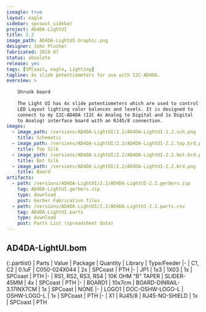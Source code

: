 ```yaml
---
iseagle: true
layout: eagle
sidebar: spcoast_sidebar
project: AD4DA-LightUI
title: 2.2
image_path: AD4DA-LightUI-Graphic.png
designer: John Plocher
fabricated: 2018-07
status: obsolete
release: yes
tags: [SPCoast, eagle, Lighting]
tagline: 4x slide potentiometers for use with I2C-AD4DA.
overview: >
    
    Shrunk board
    
    The Light UI has 4x slide potentiometers which are used to control
    LED Layout lighting color balances and levels. It is designed to
    connect to my I2C-AD4DA (I2C 4x Analog to Digital and 1x Digital
    to Analog) interface board with an RJ45/8 connection.
images:
  - image_path: /versions/AD4DA-LightUI/2.2/AD4DA-LightUI-2.2.sch.png
    title: Schematic
  - image_path: /versions/AD4DA-LightUI/2.2/AD4DA-LightUI-2.2.top.brd.png
    title: Top Silk
  - image_path: /versions/AD4DA-LightUI/2.2/AD4DA-LightUI-2.2.bot.brd.png
    title: Bot Silk
  - image_path: /versions/AD4DA-LightUI/2.2/AD4DA-LightUI-2.2.brd.png
    title: Board
artifacts:
  - path: /versions/AD4DA-LightUI/2.2/AD4DA-LightUI-2.2.gerbers.zip
    tag: AD4DA-LightUI.gerbers.zip
    type: download
    post: Gerber Fabrication files
  - path: /versions/AD4DA-LightUI/2.2/AD4DA-LightUI-2.2.parts.csv
    tag: AD4DA-LightUI.parts
    type: download
    post: Parts List (spreadsheet data)
---
```


## AD4DA-LightUI.bom

{:.partlist}
| Parts | Value | Package | Quantity | Library | Type/Feeder
|-
| C1, C2 | 0.1uF | C050-024X044 | 2x | SPCoast | PTH
|-
| JP1 | 1x3 | 1X03 | 1x | SPCoast | PTH
|-
| RS1, RS2, RS3, RS4 | 10K OHM "B" TAPER | SLIDER-45MM | 4x | SPCoast | PTH
|-
| BOARD1 | 10x7cm | BOARD-DINRAIL-3.17INX7CM | 1x | SPCoast | NONE
|-
| LOGO1 | DOC-OSHW-LOGO-L | OSHW-LOGO-L | 1x | SPCoast | PTH
|-
| X1 | RJ45/8 | RJ45-NO-SHIELD | 1x | SPCoast | PTH
